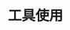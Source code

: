 ---
title: 工具使用
description: 记录高效使用软硬件工具环境的心得。
image:
style:
    background: "#2a6fd6"
    color: "#fff"
---